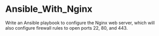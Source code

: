 # Ansible_With_Nginx
Write an Ansible playbook to configure the Nginx web server, which will also configure firewall rules to open ports 22, 80, and 443.
